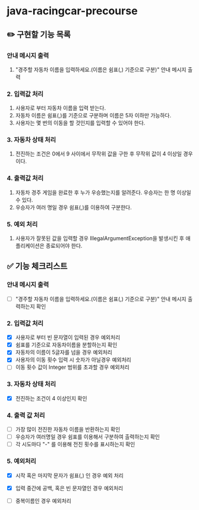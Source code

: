 # java-racingcar-precourse

## ✏️ 구현할 기능 목록
### 안내 메시지 출력 
1. "경주할 자동차 이름을 입력하세요.(이름은 쉼표(,) 기준으로 구분)" 안내 메시지 출력
### 2. 입력값 처리  
1. 사용자로 부터 자동차 이름을 입력 받는다.
2. 자동차 이름은 쉼표(,)를 기준으로 구분하며 이름은 5자 이하만 가능하다.
3. 사용자는 몇 번의 이동을 할 것인지를 입력할 수 있어야 한다.
### 3. 자동차 상태 처리
1. 전진하는 조건은 0에서 9 사이에서 무작위 값을 구한 후 무작위 값이 4 이상일 경우이다.
### 4. 출력값 처리
1. 자동차 경주 게임을 완료한 후 누가 우승했는지를 알려준다. 우승자는 한 명 이상일 수 있다.
2. 우승자가 여러 명일 경우 쉼표(,)를 이용하여 구분한다.
### 5. 예외 처리
1. 사용자가 잘못된 값을 입력할 경우 IllegalArgumentException을 발생시킨 후 애플리케이션은 종료되어야 한다.

## ✅ 기능 체크리스트
### 안내 메시지 출력 
- [ ] "경주할 자동차 이름을 입력하세요.(이름은 쉼표(,) 기준으로 구분)" 안내 메시지 출력하는지 확인

### 2. 입력값 처리  
- [x] 사용자로 부터 빈 문자열이 입력된 경우 예외처리
- [x] 쉼표를 기준으로 자동차이름을 분할하는지 확인
- [x] 자동차의 이름이 5글자를 넘을 경우 예외처리
- [x] 사용자의 이동 횟수 입력 시 숫자가 아닐경우 예외처리
- [ ] 이동 횟수 값이 Integer 범위를 초과할 경우 예외처리

### 3. 자동차 상태 처리
- [x] 전진하는 조건이 4 이상인지 확인

### 4. 출력 값 처리 
- [ ] 가장 많이 전진한 자동차 이름을 반환하는지 확인
- [ ] 우승자가 여러명일 경우 쉼표를 이용해서 구분하여 출력하는지 확인
- [ ] 각 시도마다 "-" 를 이용해 전진 횟수를 표시하는지 확인
### 5. 예외처리
- [x] 시작 혹은 마지막 문자가 쉼표(,) 인 경우 예외 처리
- [x] 입력 중간에 공백, 혹은 빈 문자열인 경우 예외처리 
- [ ] 중복이름인 경우 예외처리


